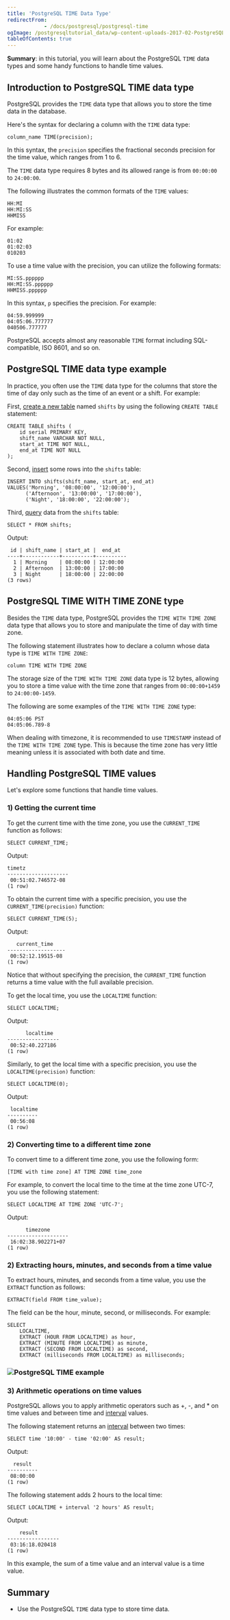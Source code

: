 ```yaml
---
title: 'PostgreSQL TIME Data Type'
redirectFrom: 
            - /docs/postgresql/postgresql-time
ogImage: /postgresqltutorial_data/wp-content-uploads-2017-02-PostgreSQL-TIME-example.png
tableOfContents: true
---
```


**Summary**: in this tutorial, you will learn about the PostgreSQL `TIME` data types and some handy functions to handle time values.

## Introduction to PostgreSQL TIME data type

PostgreSQL provides the `TIME` data type that allows you to store the time data in the database.

Here's the syntax for declaring a column with the `TIME` data type:

```
column_name TIME(precision);
```

In this syntax, the `precision` specifies the fractional seconds precision for the time value, which ranges from 1 to 6.

The `TIME` data type requires 8 bytes and its allowed range is from `00:00:00` to `24:00:00`.

The following illustrates the common formats of the `TIME` values:

```
HH:MI
HH:MI:SS
HHMISS
```

For example:

```
01:02
01:02:03
010203
```

To use a time value with the precision, you can utilize the following formats:

```
MI:SS.pppppp
HH:MI:SS.pppppp
HHMISS.pppppp
```

In this syntax, `p` specifies the precision. For example:

```
04:59.999999
04:05:06.777777
040506.777777
```

PostgreSQL accepts almost any reasonable `TIME` format including SQL-compatible, ISO 8601, and so on.

## PostgreSQL TIME data type example

In practice, you often use the `TIME` data type for the columns that store the time of day only such as the time of an event or a shift. For example:

First, [create a new table](/docs/postgresql/postgresql-create-table) named `shifts` by using the following `CREATE TABLE` statement:

```
CREATE TABLE shifts (
    id serial PRIMARY KEY,
    shift_name VARCHAR NOT NULL,
    start_at TIME NOT NULL,
    end_at TIME NOT NULL
);
```

Second, [insert](/docs/postgresql/postgresql-insert) some rows into the `shifts` table:

```
INSERT INTO shifts(shift_name, start_at, end_at)
VALUES('Morning', '08:00:00', '12:00:00'),
      ('Afternoon', '13:00:00', '17:00:00'),
      ('Night', '18:00:00', '22:00:00');
```

Third, [query](/docs/postgresql/postgresql-select) data from the `shifts` table:

```
SELECT * FROM shifts;
```

Output:

```
 id | shift_name | start_at |  end_at
----+------------+----------+----------
  1 | Morning    | 08:00:00 | 12:00:00
  2 | Afternoon  | 13:00:00 | 17:00:00
  3 | Night      | 18:00:00 | 22:00:00
(3 rows)
```

## PostgreSQL TIME WITH TIME ZONE type

Besides the `TIME` data type, PostgreSQL provides the `TIME WITH TIME ZONE` data type that allows you to store and manipulate the time of day with time zone.

The following statement illustrates how to declare a column whose data type is `TIME WITH TIME ZONE`:

```
column TIME WITH TIME ZONE
```

The storage size of the `TIME WITH TIME ZONE` data type is 12 bytes, allowing you to store a time value with the time zone that ranges from `00:00:00+1459` to `24:00:00-1459`.

The following are some examples of the `TIME WITH TIME ZONE` type:

```
04:05:06 PST
04:05:06.789-8
```

When dealing with timezone, it is recommended to use `TIMESTAMP` instead of the `TIME WITH TIME ZONE` type. This is because the time zone has very little meaning unless it is associated with both date and time.

## Handling PostgreSQL TIME values

Let's explore some functions that handle time values.

### 1) Getting the current time

To get the current time with the time zone, you use the `CURRENT_TIME` function as follows:

```
SELECT CURRENT_TIME;
```

Output:

```
timetz
--------------------
 00:51:02.746572-08
(1 row)
```

To obtain the current time with a specific precision, you use the `CURRENT_TIME(precision)` function:

```
SELECT CURRENT_TIME(5);
```

Output:

```
   current_time
-------------------
 00:52:12.19515-08
(1 row)
```

Notice that without specifying the precision, the `CURRENT_TIME` function returns a time value with the full available precision.

To get the local time, you use the `LOCALTIME` function:

```
SELECT LOCALTIME;
```

Output:

```
      localtime
-----------------
 00:52:40.227186
(1 row)
```

Similarly, to get the local time with a specific precision, you use the `LOCALTIME(precision)` function:

```
SELECT LOCALTIME(0);
```

Output:

```
 localtime
----------
 00:56:08
(1 row)
```

### 2) Converting time to a different time zone

To convert time to a different time zone, you use the following form:

```
[TIME with time zone] AT TIME ZONE time_zone
```

For example, to convert the local time to the time at the time zone UTC-7, you use the following statement:

```
SELECT LOCALTIME AT TIME ZONE 'UTC-7';
```

Output:

```
      timezone
--------------------
 16:02:38.902271+07
(1 row)
```

### 2) Extracting hours, minutes, and seconds from a time value

To extract hours, minutes, and seconds from a time value, you use the `EXTRACT` function as follows:

```
EXTRACT(field FROM time_value);
```

The field can be the hour, minute, second, or milliseconds. For example:

```
SELECT
    LOCALTIME,
    EXTRACT (HOUR FROM LOCALTIME) as hour,
    EXTRACT (MINUTE FROM LOCALTIME) as minute,
    EXTRACT (SECOND FROM LOCALTIME) as second,
    EXTRACT (milliseconds FROM LOCALTIME) as milliseconds;
```

### ![PostgreSQL TIME example](/postgresqltutorial_data/wp-content-uploads-2017-02-PostgreSQL-TIME-example.png "PostgreSQL TIME example")

### 3) Arithmetic operations on time values

PostgreSQL allows you to apply arithmetic operators such as +, -, and \* on time values and between time and [interval](/docs/postgresql/postgresql-interval) values.

The following statement returns an [interval](/docs/postgresql/postgresql-interval) between two times:

```
SELECT time '10:00' - time '02:00' AS result;
```

Output:

```
  result
----------
 08:00:00
(1 row)
```

The following statement adds 2 hours to the local time:

```
SELECT LOCALTIME + interval '2 hours' AS result;
```

Output:

```
    result
-----------------
 03:16:18.020418
(1 row)
```

In this example, the sum of a time value and an interval value is a time value.

## Summary

- Use the PostgreSQL `TIME` data type to store time data.
